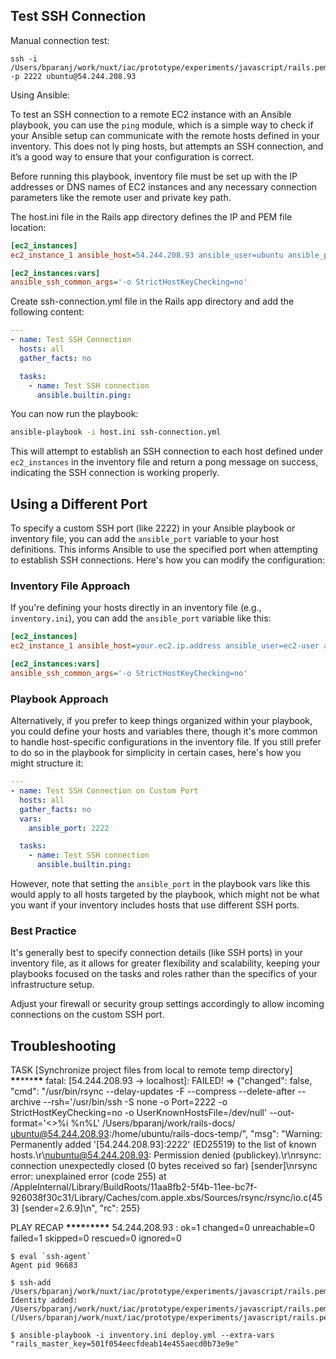 ## Test SSH Connection

Manual connection test:

```
ssh -i /Users/bparanj/work/nuxt/iac/prototype/experiments/javascript/rails.pem -p 2222 ubuntu@54.244.208.93
```

Using Ansible:

To test an SSH connection to a remote EC2 instance with an Ansible playbook, you can use the `ping` module, which is a simple way to check if your Ansible setup can communicate with the remote hosts defined in your inventory. This does not ly ping hosts, but attempts an SSH connection, and it’s a good way to ensure that your configuration is correct.

Before running this playbook, inventory file must be set up with the IP addresses or DNS names of EC2 instances and any necessary connection parameters like the remote user and private key path.

The host.ini file in the Rails app directory defines the IP and PEM file location:

```ini
[ec2_instances]
ec2_instance_1 ansible_host=54.244.208.93 ansible_user=ubuntu ansible_port=2222  ansible_ssh_private_key_file=/Users/bparanj/work/nuxt/iac/prototype/experiments/javascript/rails.pem

[ec2_instances:vars]
ansible_ssh_common_args='-o StrictHostKeyChecking=no'
```

Create ssh-connection.yml file in the Rails app directory and add the following content:

```yaml
---
- name: Test SSH Connection
  hosts: all
  gather_facts: no

  tasks:
    - name: Test SSH connection
      ansible.builtin.ping:
```

You can now run the playbook:

```bash
ansible-playbook -i host.ini ssh-connection.yml
```

This will attempt to establish an SSH connection to each host defined under `ec2_instances` in the inventory file and return a pong message on success, indicating the SSH connection is working properly.

## Using a Different Port

To specify a custom SSH port (like 2222) in your Ansible playbook or inventory file, you can add the `ansible_port` variable to your host definitions. This informs Ansible to use the specified port when attempting to establish SSH connections. Here's how you can modify the configuration:

### Inventory File Approach

If you're defining your hosts directly in an inventory file (e.g., `inventory.ini`), you can add the `ansible_port` variable like this:

```ini
[ec2_instances]
ec2_instance_1 ansible_host=your.ec2.ip.address ansible_user=ec2-user ansible_ssh_private_key_file=/path/to/your/private_key.pem ansible_port=2222

[ec2_instances:vars]
ansible_ssh_common_args='-o StrictHostKeyChecking=no'
```

### Playbook Approach

Alternatively, if you prefer to keep things organized within your playbook, you could define your hosts and variables there, though it's more common to handle host-specific configurations in the inventory file. If you still prefer to do so in the playbook for simplicity in certain cases, here's how you might structure it:

```yaml
---
- name: Test SSH Connection on Custom Port
  hosts: all
  gather_facts: no
  vars:
    ansible_port: 2222

  tasks:
    - name: Test SSH connection
      ansible.builtin.ping:
```

However, note that setting the `ansible_port` in the playbook vars like this would apply to all hosts targeted by the playbook, which might not be what you want if your inventory includes hosts that use different SSH ports.

### Best Practice

It's generally best to specify connection details (like SSH ports) in your inventory file, as it allows for greater flexibility and scalability, keeping your playbooks focused on the tasks and roles rather than the specifics of your infrastructure setup.

Adjust your firewall or security group settings accordingly to allow incoming connections on the custom SSH port.

## Troubleshooting

TASK [Synchronize project files from local to remote temp directory] ********************\*\*********************\*\*\*********************\*\*********************
fatal: [54.244.208.93 -> localhost]: FAILED! => {"changed": false, "cmd": "/usr/bin/rsync --delay-updates -F --compress --delete-after --archive --rsh='/usr/bin/ssh -S none -o Port=2222 -o StrictHostKeyChecking=no -o UserKnownHostsFile=/dev/null' --out-format='<<CHANGED>>%i %n%L' /Users/bparanj/work/rails-docs/ ubuntu@54.244.208.93:/home/ubuntu/rails-docs-temp/", "msg": "Warning: Permanently added '[54.244.208.93]:2222' (ED25519) to the list of known hosts.\r\nubuntu@54.244.208.93: Permission denied (publickey).\r\nrsync: connection unexpectedly closed (0 bytes received so far) [sender]\nrsync error: unexplained error (code 255) at /AppleInternal/Library/BuildRoots/11aa8fb2-5f4b-11ee-bc7f-926038f30c31/Library/Caches/com.apple.xbs/Sources/rsync/rsync/io.c(453) [sender=2.6.9]\n", "rc": 255}

PLAY RECAP **********************************\*\*\*\***********************************\***********************************\*\*\*\***********************************
54.244.208.93 : ok=1 changed=0 unreachable=0 failed=1 skipped=0 rescued=0 ignored=0

```
$ eval `ssh-agent`
Agent pid 96683
```

```
$ ssh-add /Users/bparanj/work/nuxt/iac/prototype/experiments/javascript/rails.pem
Identity added: /Users/bparanj/work/nuxt/iac/prototype/experiments/javascript/rails.pem
(/Users/bparanj/work/nuxt/iac/prototype/experiments/javascript/rails.pem)
```

```
$ ansible-playbook -i inventory.ini deploy.yml --extra-vars "rails_master_key=501f054eecfdeab14e455aecd0b73e9e"
```
